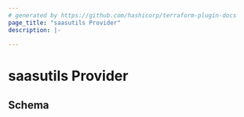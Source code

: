 ```yaml
---
# generated by https://github.com/hashicorp/terraform-plugin-docs
page_title: "saasutils Provider"
description: |-
  
---
```


# saasutils Provider





<!-- schema generated by tfplugindocs -->
## Schema
